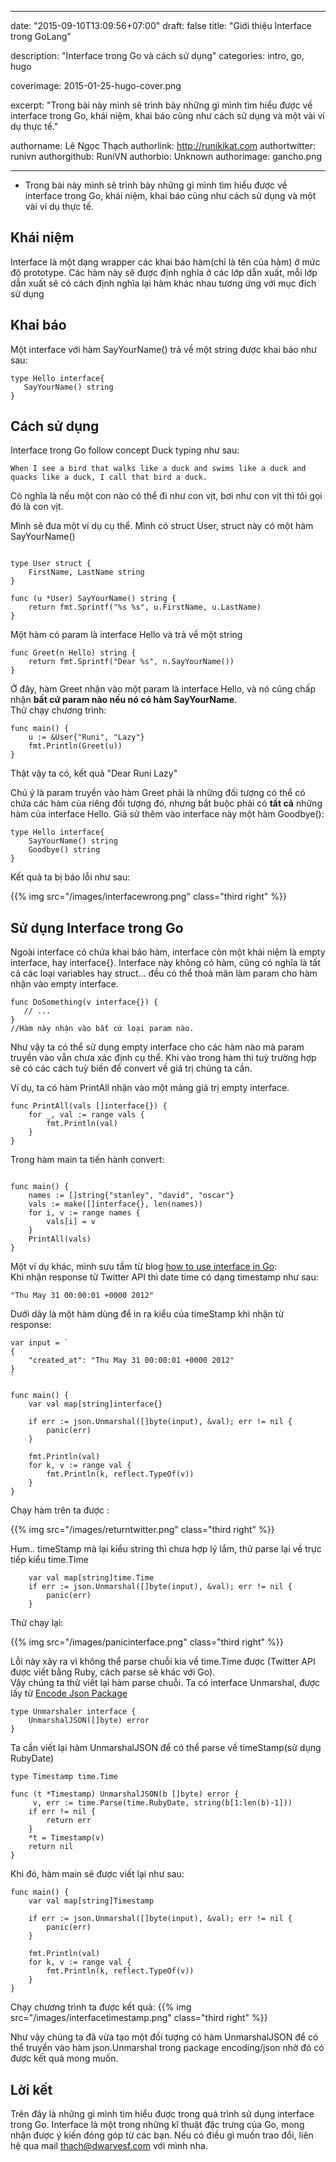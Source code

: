 
---

date: "2015-09-10T13:09:56+07:00"
draft: false
title: "Giới thiệu Interface trong GoLang"

description: "Interface trong Go và cách sử dụng"
categories: intro, go, hugo

coverimage: 2015-01-25-hugo-cover.png

excerpt: "Trong bài này mình sẽ trình bày những gì mình tìm hiểu được về interface trong Go, khái niệm, khai báo cũng như cách sử dụng và một vài ví dụ thực tế."

authorname: Lê Ngọc Thạch 
authorlink: http://runikikat.com
authortwitter: runivn
authorgithub: RuniVN
authorbio: Unknown
authorimage: gancho.png

---
- Trong bài này mình sẽ trình bày những gì mình tìm hiểu được về interface trong Go, khái niệm, khai báo cũng như cách sử dụng và một vài ví dụ thực tế.

## Khái niệm 
 Interface là một dạng wrapper các khai báo hàm(chỉ là tên của hàm) ở mức độ prototype. Các hàm này sẽ được định nghĩa ở các lớp dẫn xuất, mỗi lớp dẫn xuất sẽ có cách định nghĩa lại hàm khác nhau tương ứng với mục đích sử dụng

## Khai báo

Một interface với hàm SayYourName() trả về một string được khai báo như sau:

 ```
type Hello interface{
	SayYourName() string 
}
 ```
## Cách sử dụng 

Interface trong Go follow concept Duck typing như sau:
```
When I see a bird that walks like a duck and swims like a duck and quacks like a duck, I call that bird a duck.
```
Có nghĩa là nếu một con nào có thể đi như con vịt, bơi như con vịt thì tôi gọi đó là con vịt.

Mình sẽ đưa một ví dụ cụ thể. Mình có struct User, struct này có một hàm SayYourName()
```

type User struct {
	FirstName, LastName string
}

func (u *User) SayYourName() string {
	return fmt.Sprintf("%s %s", u.FirstName, u.LastName)
}
```

Một hàm có param là interface Hello và trả về một string 

```
func Greet(n Hello) string {
	return fmt.Sprintf("Dear %s", n.SayYourName())
}
```
Ở đây, hàm Greet nhận vào một param là interface Hello, và nó cũng chấp nhận <b>bất cứ param nào nếu nó có hàm SayYourName</b>.      
Thử chạy chương trình:
```
func main() {
	u := &User{"Runi", "Lazy"}
	fmt.Println(Greet(u))
}
```
Thật vậy ta có, kết quả "Dear Runi Lazy"

Chú ý là param truyền vào hàm Greet phải là những đối tượng có thể có chứa các hàm của riêng đối tượng đó, nhưng bắt buộc phải có  <b>tất cả</b> những hàm của interface Hello. Giả sử thêm vào interface này một hàm Goodbye():
```
type Hello interface{
	SayYourName() string 
	Goodbye() string
}
``` 
Kết quả ta bị báo lỗi như sau:

{{% img src="/images/interfacewrong.png" class="third right" %}}

## Sử dụng Interface trong Go
Ngoài interface có chứa khai báo hàm, interface còn một khái niệm là empty interface, hay interface{}.
Interface này không có hàm, cũng có nghĩa là tất cả các loại variables hay struct... đều có thể thoả mãn làm param cho hàm nhận vào empty interface.

```
func DoSomething(v interface{}) {
   // ...
}
//Hàm này nhận vào bất cứ loại param nào.
```
Như vậy ta có thể sử dụng empty interface cho các hàm nào mà param truyền vào vẫn chưa xác định cụ thể. Khi vào trong hàm thì tuỳ trường hợp sẽ có các cách tuỳ biến để convert về giá trị chúng ta cần.

Ví dụ, ta có hàm PrintAll nhận vào một mảng giá trị empty interface.
```
func PrintAll(vals []interface{}) {
    for _, val := range vals {
        fmt.Println(val)
    }
}

```
Trong hàm main ta tiến hành convert:
```

func main() {
    names := []string{"stanley", "david", "oscar"}
    vals := make([]interface{}, len(names))
    for i, v := range names {
        vals[i] = v
    }
    PrintAll(vals)
}

```
Một ví dụ khác, mình sưu tầm từ blog [how to use interface in Go](http://jordanorelli.com/post/32665860244/how-to-use-interfaces-in-go):   
Khi nhận response từ Twitter API thì date time có dạng timestamp như sau:
```
"Thu May 31 00:00:01 +0000 2012"
```
Dưới dây là một hàm dùng để in ra kiểu của timeStamp khi nhận từ response:
```
var input = `
{
    "created_at": "Thu May 31 00:00:01 +0000 2012"
}
`

func main() {
    var val map[string]interface{}

    if err := json.Unmarshal([]byte(input), &val); err != nil {
        panic(err)
    }

    fmt.Println(val)
    for k, v := range val {
        fmt.Println(k, reflect.TypeOf(v))
    }
}
```
Chạy hàm trên ta được :


{{% img src="/images/returntwitter.png" class="third right" %}}

Hum.. timeStamp mà lại kiểu string thì chưa hợp lý lắm, thử parse lại về trực tiếp kiểu time.Time 
```
    var val map[string]time.Time
    if err := json.Unmarshal([]byte(input), &val); err != nil {
        panic(err)
    }

```
Thử chạy lại:

{{% img src="/images/panicinterface.png" class="third right" %}}

Lỗi này xảy ra vì không thể parse chuỗi kia về time.Time được (Twitter API được viết bằng Ruby, cách parse sẽ khác với Go).  
Vậy chúng ta thử viết lại hàm parse chuỗi. Ta có interface Unmarshal, được lấy từ [Encode Json Package](http://golang.org/pkg/encoding/json/#Unmarshaler)

```
type Unmarshaler interface {
    UnmarshalJSON([]byte) error
}
```
Ta cần viết lại hàm UnmarshalJSON để có thể parse về timeStamp(sử dụng RubyDate)
```
type Timestamp time.Time

func (t *Timestamp) UnmarshalJSON(b []byte) error {
     v, err := time.Parse(time.RubyDate, string(b[1:len(b)-1]))
    if err != nil {
        return err
    }
    *t = Timestamp(v)
    return nil
}

```
Khi đó, hàm main sẽ được viết lại như sau:
```
func main() {
	var val map[string]Timestamp

	if err := json.Unmarshal([]byte(input), &val); err != nil {
		panic(err)
	}

	fmt.Println(val)
	for k, v := range val {
		fmt.Println(k, reflect.TypeOf(v))
	}
}
```

Chạy chương trình ta được kết quả:
{{% img src="/images/interfacetimestamp.png" class="third right" %}}

Như vậy chúng ta đã vừa tạo một đối tượng có hàm UnmarshalJSON để có thể truyền vào hàm json.Unmarshal trong package encoding/json nhờ đó có được kết quả mong muốn.

## Lời kết
Trên đây là những gì mình tìm hiểu được trong quá trình sử dụng interface trong Go. Interface là một trong những kĩ thuật đặc trưng của Go, mong nhận được ý kiến đóng góp từ các bạn.
Nếu có điều gì muốn trao đổi, liên hệ qua mail thach@dwarvesf.com với mình nha.

